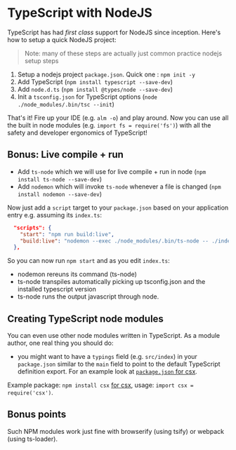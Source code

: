 # TypeScript with NodeJS
TypeScript has had *first class* support for NodeJS since inception. Here's how to setup a quick NodeJS project:

> Note: many of these steps are actually just common practice nodejs setup steps

1. Setup a nodejs project `package.json`. Quick one : `npm init -y`
1. Add TypeScript (`npm install typescript --save-dev`)
1. Add `node.d.ts` (`npm install @types/node --save-dev`)
1. Init a `tsconfig.json` for TypeScript options (`node ./node_modules/.bin/tsc --init`)

That's it! Fire up your IDE (e.g. `alm -o`) and play around. Now you can use all the built in node modules (e.g. `import fs = require('fs')`) with all the safety and developer ergonomics of TypeScript!

## Bonus: Live compile + run
* Add `ts-node` which we will use for live compile + run in node (`npm install ts-node --save-dev`)
* Add `nodemon` which will invoke `ts-node` whenever a file is changed (`npm install nodemon --save-dev`)

Now just add a `script` target to your `package.json` based on your application entry e.g. assuming its `index.ts`:

```json
  "scripts": {
    "start": "npm run build:live",
    "build:live": "nodemon --exec ./node_modules/.bin/ts-node -- ./index.ts"
  },
```
So you can now run `npm start` and as you edit `index.ts`: 

* nodemon rereuns its command (ts-node)
* ts-node transpiles automatically picking up tsconfig.json and the installed typescript version
* ts-node runs the output javascript through node.

## Creating TypeScript node modules

You can even use other node modules written in TypeScript. As a module author, one real thing you should do:

* you might want to have a `typings` field (e.g. `src/index`) in your `package.json` similar to the `main` field to point to the default TypeScript definition export. For an example look at [`package.json` for csx](https://github.com/typestyle/csx/blob/master/package.json).


Example package: `npm install csx` [for csx](https://www.npmjs.com/package/csx),  usage: `import csx = require('csx')`.


## Bonus points

Such NPM modules work just fine with browserify (using tsify) or webpack (using ts-loader).
